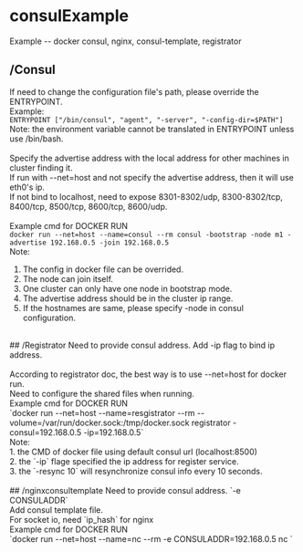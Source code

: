# consulExample

Example -- docker consul, nginx, consul-template, registrator
<br />
## /Consul
If need to change the configuration file's path, please override the ENTRYPOINT. <br />
Example: <br />
` ENTRYPOINT ["/bin/consul", "agent", "-server", "-config-dir=$PATH"] ` <br />
Note: the environment variable cannot be translated in ENTRYPOINT unless use /bin/bash. <br />
<br />
Specify the advertise address with the local address for other machines in cluster finding it. <br />
If run with --net=host and not specify the advertise address, then it will use eth0's ip. <br />
If not bind to localhost, need to expose 8301-8302/udp, 8300-8302/tcp, 8400/tcp, 8500/tcp, 8600/tcp, 8600/udp. <br />
<br />
Example cmd for DOCKER RUN <br />
`docker run --net=host --name=consul --rm consul -bootstrap -node m1 -advertise 192.168.0.5 -join 192.168.0.5 ` <br />
Note: <br />
1. The config in docker file can be overrided. <br />
2. The node can join itself. <br />
3. One cluster can only have one node in bootstrap mode. <br />
4. The advertise address should be in the cluster ip range. <br />
5. If the hostnames are same, please specify -node in consul configuration. <br />
<br />
## /Registrator
Need to provide consul address. Add -ip flag to bind ip address. <br />
<br />
According to registrator doc, the best way is to use --net=host for docker run. <br />
Need to configure the shared files when running. <br />
Example cmd for DOCKER RUN <br />
`docker run --net=host --name=resgistrator --rm --volume=/var/run/docker.sock:/tmp/docker.sock registrator -consul=192.168.0.5 -ip=192.168.0.5` <br />
Note: <br />
1. the CMD of docker file using default consul url (localhost:8500) <br />
2. the `-ip` flage specified the ip address for register service. <br />
3. the `-resync 10`  will resynchronize consul info every 10 seconds. <br />
<br />
## /nginxconsultemplate
Need to provide consul address. `-e CONSULADDR`  <br />
Add consul template file. <br />
For socket io, need `ip_hash` for nginx <br />
Example cmd for DOCKER RUN <br />
`docker run --net=host --name=nc --rm -e CONSULADDR=192.168.0.5 nc ` <br />
